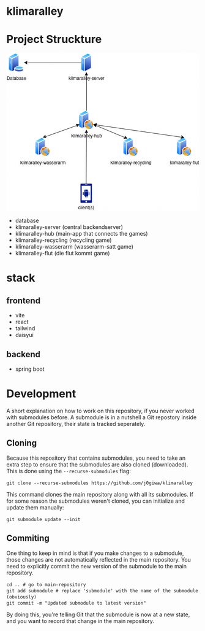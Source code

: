 # klimaralley

# Project Struckture
![structure diagramm](https://github.com/j0giwa/klimaralley/blob/master/doc/server_archtecture_diagram.drawio.png?raw=true)

- database
- klimaralley-server (central backendserver)
- klimaralley-hub (main-app that connects the games)
- klimaralley-recycling (recycling game)
- klimaralley-wasserarm (wasserarm-satt game)
- klimaralley-flut (die flut kommt game)

# stack

## frontend
- vite
- react
- tailwind
- daisyui

## backend
- spring boot

# Development 
A short explanation on how to work on this repository, if you never worked with submodules before.
A submodule is in a nutshell a Git repostory inside another Git repository, their state is tracked seperately.

## Cloning
Because this repository that contains submodules, you need to take an extra step to ensure that the submodules are also cloned (downloaded).
This is done using the `--recurse-submodules` flag:
```
git clone --recurse-submodules https://github.com/j0giwa/klimaralley
```
This command clones the main repository along with all its submodules.
If for some reason the submodules weren't cloned, you can initialize and update them manually:
```
git submodule update --init
```

## Commiting
One thing to keep in mind is that if you make changes to a submodule, those changes are not automatically reflected in the main repository.
You need to explicitly commit the new version of the submodule to the main repository.
```
cd .. # go to main-repository
git add submodule # replace 'submodule' with the name of the submodule (obviously)
git commit -m "Updated submodule to latest version"
```
By doing this, you're telling Git that the submodule is now at a new state, and you want to record that change in the main repository.
